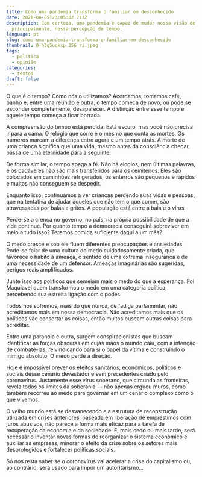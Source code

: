 ```yaml
---
title: Como uma pandemia transforma o familiar em desconhecido
date: 2020-06-05T23:05:02.713Z
description: Com certeza, uma pandemia é capaz de mudar nossa visão de mundo e,
  principalmente, nossa percepção de tempo.
language: pt
slug: como-uma-pandemia-transforma-o-familiar-em-desconhecido
thumbnail: 0-h3q5uqksp_256_ri.jpeg
tags:
  - política
  - opinião
categories:
  - textos
draft: false
---
```

O que é o tempo? Como nós o utilizamos? Acordamos, tomamos café, banho e, entre uma reunião e outra, o tempo começa de novo, ou pode se esconder completamente, desaparecer. A distinção entre esse tempo e aquele tempo começa a ficar borrada.

A compreensão do tempo está perdida. Está escuro, mas você não precisa ir para a cama. O relógio que corre é o mesmo que conta as mortes. Os números marcam a diferença entre agora e um tempo atrás. A morte de uma criança significa que uma vida, mesmo antes da consciência chegar, passa de uma eternidade para a seguinte.

De forma similar, o tempo apaga a fé. Não há elogios, nem últimas palavras, e os cadáveres não são mais transferidos para os cemitérios. Eles são colocados em caminhões refrigerados, os enterros são pequenos e rápidos e muitos não conseguem se despedir.

Enquanto isso, continuamos a ver crianças perdendo suas vidas e pessoas, que na tentativa de ajudar àqueles que não tem o que comer, são atravessadas por balas e gritos. A população está entre a bala e o vírus.

Perde-se a crença no governo, no país, na própria possibilidade de que a vida continue. Por quanto tempo a democracia conseguirá sobreviver em meio a tudo isso? Teremos comida suficiente daqui a um mês?

O medo cresce e sob ele fluem diferentes preocupações e ansiedades. Pode-se falar de uma cultura do medo cuidadosamente criada, que favorece o hábito à ameaça, o sentido de uma extrema insegurança e de uma necessidade de um defensor. Ameaças imaginárias são sugeridas, perigos reais amplificados.

Junte isso aos políticos que semeiam mais o medo do que a esperança. Foi Maquiavel quem transformou o medo em uma categoria política, percebendo sua estreita ligação com o poder.

Todos nós sofremos, mais do que nunca, de fadiga parlamentar, não acreditamos mais em nossa democracia. Não acreditamos mais que os políticos vão consertar as coisas, então muitos buscam outras coisas para acreditar.

Entre uma paranoia e outra, surgem conspiracionistas que buscam identificar as forças obscuras em cujas mãos o mundo caiu, com a intenção de combatê-las; reivindicando para si o papel da vítima e construindo o inimigo absoluto. O medo perde a direção.

Hoje é impossível prever os efeitos sanitários, econômicos, políticos e sociais desse cenário devastador e sem precedentes criado pelo coronavírus. Justamente esse vírus soberano, que circunda as fronteiras, revela todos os limites da soberania — não apenas ergueu muros, como também recorreu ao medo para governar em um cenário complexo como o que vivemos.

O velho mundo está se desvanecendo e a estrutura de reconstrução utilizada em crises anteriores, baseada em liberação de empréstimos com juros abusivos, não parece a forma mais eficaz para a tarefa de recuperação da economia e da sociedade. E, mais cedo ou mais tarde, será necessário inventar novas formas de reorganizar o sistema econômico e auxiliar as empresas, minorar o efeito da crise sobre os setores mais desprotegidos e fortalecer políticas sociais.

Só nos resta saber se o coronavírus vai acelerar a crise do capitalismo ou, ao contrário, será usado para impor um autoritarismo…